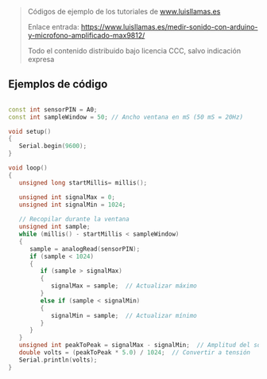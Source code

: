 > Códigos de ejemplo de los tutoriales de www.luisllamas.es
>
> Enlace entrada: https://www.luisllamas.es/medir-sonido-con-arduino-y-microfono-amplificado-max9812/
>
> Todo el contenido distribuido bajo licencia CCC, salvo indicación expresa


## Ejemplos de código
```cpp
const int sensorPIN = A0;
const int sampleWindow = 50; // Ancho ventana en mS (50 mS = 20Hz)

void setup() 
{
   Serial.begin(9600);
}

void loop() 
{
   unsigned long startMillis= millis();

   unsigned int signalMax = 0;
   unsigned int signalMin = 1024;
 
   // Recopilar durante la ventana
   unsigned int sample;
   while (millis() - startMillis < sampleWindow)
   {
      sample = analogRead(sensorPIN);
      if (sample < 1024)
      {
         if (sample > signalMax)
         {
            signalMax = sample;  // Actualizar máximo
         }
         else if (sample < signalMin)
         {
            signalMin = sample;  // Actualizar mínimo
         }
      }
   }
   unsigned int peakToPeak = signalMax - signalMin;  // Amplitud del sonido
   double volts = (peakToPeak * 5.0) / 1024;  // Convertir a tensión
   Serial.println(volts);
}
```


